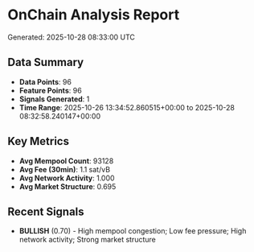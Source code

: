 # OnChain Analysis Report
Generated: 2025-10-28 08:33:00 UTC

## Data Summary
- **Data Points**: 96
- **Feature Points**: 96
- **Signals Generated**: 1
- **Time Range**: 2025-10-26 13:34:52.860515+00:00 to 2025-10-28 08:32:58.240147+00:00

## Key Metrics
- **Avg Mempool Count**: 93128
- **Avg Fee (30min)**: 1.1 sat/vB
- **Avg Network Activity**: 1.000
- **Avg Market Structure**: 0.695

## Recent Signals
- **BULLISH** (0.70) - High mempool congestion; Low fee pressure; High network activity; Strong market structure
